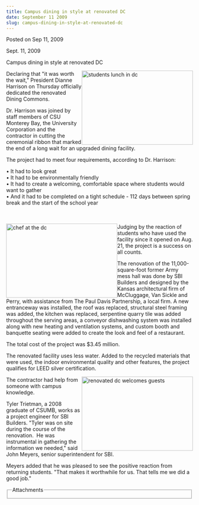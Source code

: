 ```yaml
---
title: Campus dining in style at renovated DC
date: September 11 2009
slug: campus-dining-in-style-at-renovated-dc
---
```





<span class="date">Posted on Sep 11, 2009    </span>
<p>Sept. 11, 2009</p>
Campus dining in style at renovated DC<br>
<p><img alt="students lunch in dc" height="200" src="http://news.csumb.edu/sites/default/files/65/igx_migrate/images/DC-3.jpg" style="float:right" width="300">Declaring that &quot;it was worth the
wait,&quot; President Dianne Harrison on Thursday officially dedicated
the renovated Dining Commons.</img></p>
<p>Dr. Harrison was joined by staff members of CSU Monterey Bay,
the University Corporation and the contractor in cutting the
ceremonial ribbon that marked the end of a long wait for an
upgraded dining facility.</p>
<p>The project had to meet four requirements, according to Dr.
Harrison:</p>
<p>&#x2022; It had to look great<br>
&#x2022; It had to be environmentally friendly<br>
&#x2022; It had to create a welcoming, comfortable space where students
would want to gather<br>
&#x2022; And it had to be completed on a tight schedule - 112 days between
spring break and the start of the school year</br></br></br></p>
<p><img alt="chef at the dc" height="200" src="http://news.csumb.edu/sites/default/files/65/igx_migrate/images/DC-4.jpg" style="float:left" width="300">Judging by the reaction of
students who have used the facility since it opened on Aug. 21, the
project is a success on all counts.</img></p>
<p>The renovation of the 11,000-square-foot former Army mess hall
was done by SBI Builders and designed by the Kansas architectural
firm of McCluggage, Van Sickle and Perry, with assistance from The
Paul Davis Partnership, a local firm. A new entranceway was
installed, the roof was replaced, structural steel framing was
added, the kitchen was replaced, serpentine quarry tile was added
throughout the serving areas, a conveyor dishwashing system was
installed along with new heating and ventilation systems, and
custom booth and banquette seating were added to create the look
and feel of a restaurant.&#xA0;</p>
<p>The total cost of the project was $3.45 million.</p>
<p>The renovated facility uses less water. Added to the recycled
materials that were used, the indoor environmental quality and
other features, the project qualifies for LEED silver
certification.</p>
<p><img alt="renovated dc welcomes guests" height="200" src="http://news.csumb.edu/sites/default/files/65/igx_migrate/images/DC-2.jpg" style="float:right" width="300">The contractor had help from
someone with campus knowledge.</img></p>
<p>Tyler Trietman, a 2008 graduate of CSUMB, works as a project
engineer for SBI Builders. &quot;Tyler was on site during the course of
the renovation.&#xA0; He was instrumental in gathering the
information we needed,&quot; said John Meyers, senior superintendent for
SBI.</p>
<p>Meyers added that he was pleased to see the positive reaction
from returning students. &quot;That makes it worthwhile for us. That
tells me we did a good job.&quot;</p>
<fieldset class="fieldgroup group-attachments">
<legend>Attachments</legend>
<div class="field field-type-emvideo field-field-attach-video">
<div class="field-items">
<div class="field-item odd">
<div class="emvideo emvideo-video emvideo-"/>
</div>
</div>
</div>
</fieldset>
</br>




